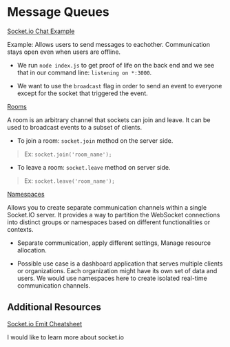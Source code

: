 # Message Queues

[Socket.io Chat Example](https://socket.io/get-started/chat/)

Example: Allows users to send messages to eachother. Communication stays open even when users are offline.

- We run `node index.js` to get proof of life on the back end and we see that in our command line: `listening on *:3000`.

- We want to use the `broadcast` flag in order to send an event to everyone except for the socket that triggered the event.

[Rooms](https://socket.io/docs/v4/rooms)

A room is an arbitrary channel that sockets can join and leave. It can be used to broadcast events to a subset of clients.

- To join a room: `socket.join` method on the server side.

>Ex: `socket.join('room_name');`

- To leave a room: `socket.leave` method on server side.

>Ex: `socket.leave('room_name');`

[Namespaces](https://socket.io/docs/v4/namespaces/)

Allows you to create separate communication channels within a single Socket.IO server. It provides a way to partition the WebSocket connections into distinct groups or namespaces based on different functionalities or contexts.

- Separate communication, apply different settings, Manage resource allocation.

- Possible use case is a dashboard application that serves multiple clients or organizations. Each organization might have its own set of data and users. We would use namespaces here to create isolated real-time communication channels.

## Additional Resources

[Socket.io Emit Cheatsheet](https://socket.io/docs/v4/emit-cheatsheet/)

I would like to learn more about socket.io